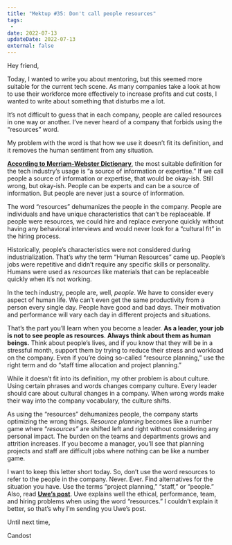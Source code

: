 ```yaml
---
title: "Mektup #35: Don't call people resources"
tags:
 -
date: 2022-07-13
updateDate: 2022-07-13
external: false
---
```


Hey friend,

Today, I wanted to write you about mentoring, but this seemed more suitable for the current tech scene. As many companies take a look at how to use their workforce more effectively to increase profits and cut costs, I wanted to write about something that disturbs me a lot.

It’s not difficult to guess that in each company, people are called resources in one way or another. I’ve never heard of a company that forbids using the “resources” word.

My problem with the word is that how we use it doesn’t fit its definition, and it removes the human sentiment from any situation.

​**[According to Merriam-Webster Dictionary](https://www.merriam-webster.com/dictionary/resource)**, the most suitable definition for the tech industry’s usage is “a source of information or expertise.” If we call people a source of information or expertise, that would be okay-ish. Still wrong, but okay-ish. People can be experts and can be a source of information. But people are never just a source of information.

The word “resources” dehumanizes the people in the company. People are individuals and have unique characteristics that can’t be replaceable. If people were resources, we could hire and replace everyone quickly without having any behavioral interviews and would never look for a “cultural fit” in the hiring process.

Historically, people’s characteristics were not considered during industrialization. That’s why the term “Human Resources” came up. People’s jobs were repetitive and didn’t require any specific skills or personality. Humans were used as _resources_ like materials that can be replaceable quickly when it’s not working.

In the tech industry, people are, well, _people_. We have to consider every aspect of human life. We can’t even get the same productivity from a person every single day. People have good and bad days. Their motivation and performance will vary each day in different projects and situations.

That’s the part you’ll learn when you become a leader. **As a leader, your job is not to see people as resources**. **Always think about them as human beings.** Think about people’s lives, and if you know that they will be in a stressful month, support them by trying to reduce their stress and workload on the company. Even if you’re doing so-called “resource planning,” use the right term and do “staff time allocation and project planning.”

While it doesn’t fit into its definition, my other problem is about culture. Using certain phrases and words changes company culture. Every leader should care about cultural changes in a company. When wrong words make their way into the company vocabulary, the culture shifts.

As using the “resources” dehumanizes people, the company starts optimizing the wrong things. _Resource planning_ becomes like a number game where “_resources”_ are shifted left and right without considering any personal impact. The burden on the teams and departments grows and attrition increases. If you become a manager, you’ll see that planning projects and staff are difficult jobs where nothing can be like a number game.

I want to keep this letter short today. So, don’t use the word resources to refer to the people in the company. Never. Ever. Find alternatives for the situation you have. Use the terms “project planning,” “staff,” or “people.” Also, read **[Uwe’s post](https://www.ufried.com/blog/people_are_not_resources/)**. Uwe explains well the ethical, performance, team, and hiring problems when using the word “resources.” I couldn’t explain it better, so that’s why I’m sending you Uwe’s post.

Until next time,

Candost
